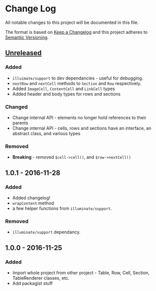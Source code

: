 # Change Log
All notable changes to this project will be documented in this file.

The format is based on [Keep a Changelog](http://keepachangelog.com/)
and this project adheres to [Semantic Versioning](http://semver.org/).

## [Unreleased]
### Added
- `illuimate/support` to dev dependancies - useful for debugging.
- `nextRow` and `nextCell` methods to `Section` and `Row` respectively.
- Added `ImageCell`, `ContentCell` and `LinkCell` types
- Added header and body types for rows and sections

### Changed
- Change internal API - elements no longer hold references to their parents
- Change internal API - cells, rows and sections have an interface, an abstract class, and various types

### Removed
- **Breaking** - removed `$cell->cell()`, and `$row->nextCell()`

## 1.0.1 - 2016-11-28
### Added
- Added changelog!
- `wrapContent` method
- a few helper functions from `illuminate/support`.

### Removed
- `illuminate/support` dependancy.

## 1.0.0 - 2016-11-25
### Added
- Import whole project from other project - Table, Row, Cell, Section, TableRenderer classes, etc.
- Add packagist stuff

[Unreleased]: https://github.com/tedslittlerobot/html-table-builder/compare/v1.0.1...HEAD
[1.0.1]: https://github.com/tedslittlerobot/html-table-builder/compare/v1.0.0...v1.0.1
[1.0.0]: https://github.com/tedslittlerobot/html-table-builder/compare/c9afd32...v1.0.0
